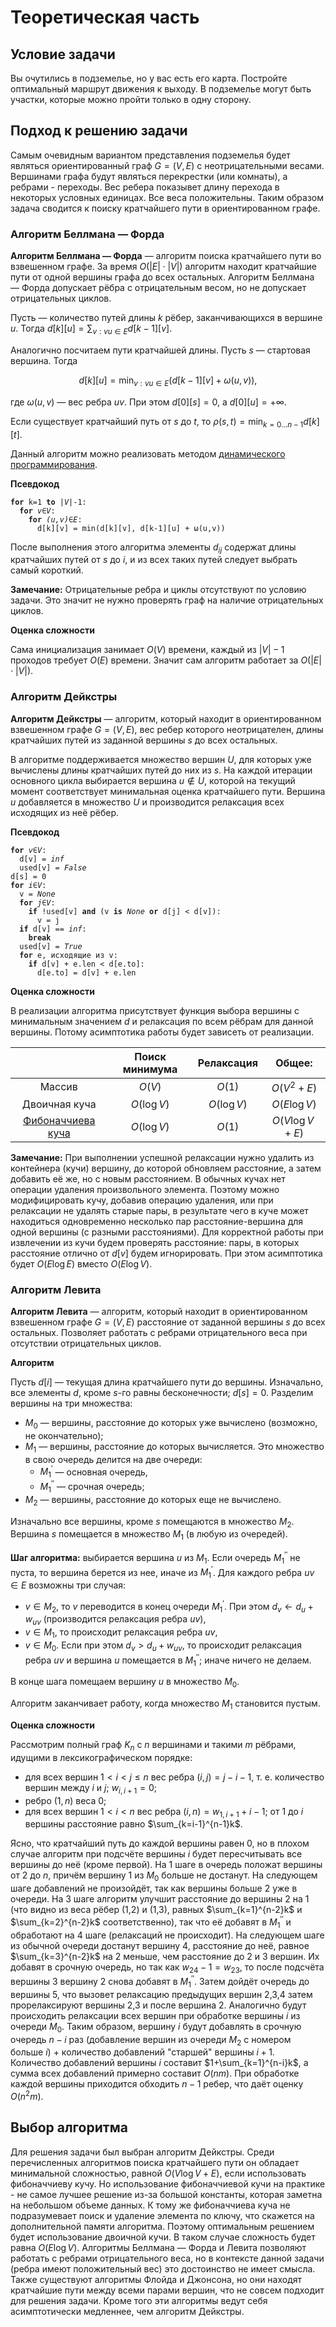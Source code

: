 # Теоретическая часть

## Условие задачи
Вы очутились в подземелье, но у вас есть его карта. Постройте оптимальный маршрут движения к выходу. В подземелье могут быть участки, которые можно пройти только в одну сторону.

## Подход к решению задачи
Самым очевидным вариантом представления подземелья будет являться ориентированный граф $`G=(V,E)`$ с неотрицательными весами. Вершинами графа будут являться перекрестки (или комнаты), а ребрами - переходы. Вес ребера показывет длину перехода в некоторых условных единицах. Все веса положительны. Таким образом задача сводится к поиску кратчайшего пути в ориентированном графе.

### Алгоритм Беллмана — Форда
**Алгоритм Беллмана — Форда** — алгоритм поиска кратчайшего пути во взвешенном графе. За время $`O(|E|\cdot |V|)`$ алгоритм находит кратчайшие пути от одной вершины графа до всех остальных. Алгоритм Беллмана — Форда допускает рёбра с отрицательным весом, но не допускает отрицательных циклов.

Пусть — количество путей длины $`k`$ рёбер, заканчивающихся в вершине $`u`$. Тогда $`d[k][u]=\sum_{v: vu \in E}d[k-1][v]`$.

Аналогично посчитаем пути кратчайшей длины. Пусть $`s`$ — стартовая вершина. Тогда
```math
d[k][u]=\min_{v:vu\in E}(d[k−1][v]+\omega (u,v)),
```
где $`\omega (u,v)`$ — вес ребра $`uv`$. При этом  $`d[0][s]=0`$, а $`d[0][u]=+\infty`$.

Если существует кратчайший путь от $`s`$ до $`t`$, то $`\rho(s,t)=\min_{k=0...n-1} d[k][t]`$.

Данный алгоритм можно реализовать методом [динамического программирования](https://ru.wikipedia.org/wiki/Динамическое_программирование).

**Псевдокод**
<pre><code><b>for</b> k=1 <b>to</b> |<I>V</i>|-1:
  <b>for</b> <I>v∈V</i>:
	<b>for</b> <I>(u,v)∈E</I>:
	  d[k][v] = min(d[k][v], d[k-1][u] + ω(u,v))
</code></pre>
После выполнения этого алгоритма элементы $`d_{ij}`$ содержат длины кратчайших путей от $`s`$ до $`i`$, и из всех таких путей следует выбрать самый короткий.

**Замечание:** Отрицательные ребра и циклы отсутствуют по условию задачи. Это значит не нужно проверять граф на наличие отрицательных циклов.

**Оценка сложности**

Cама инициализация занимает $`O(V)`$ времени, каждый из $`|V|−1`$ проходов требует $`O(E)`$ времени. Значит сам алгоритм работает за $`O(|E|\cdot |V|)`$.

### Алгоритм Дейкстры
**Алгоритм Дейкстры** — алгоритм, который находит в ориентированном взвешенном графе $`G=(V,E)`$, вес ребер которого неотрицателен, длины кратчайших  путей из заданной  вершины $`s`$  до всех остальных.

В алгоритме поддерживается множество вершин $`U`$, для которых уже вычислены длины кратчайших путей до них из $`s`$. На каждой итерации основного цикла выбирается вершина $`u\notin U`$, которой на текущий момент соответствует минимальная оценка кратчайшего пути. Вершина $`u`$  добавляется в множество $`U`$ и производится релаксация всех исходящих из неё рёбер.

**Псевдокод**
<pre><code><b>for</b> <I>v∈V</I>:
  d[v] = <i>inf</i>
  used[v] = <i>False</i>
d[s] = 0
<b>for</b> <I>i∈V</I>:
  v = <i>None</i>
  <b>for</b> <I>j∈V</I>:
	<b>if</b> !used[v] <b>and</b> (v <b>is</b> <I>None</I> <b>or</b> d[j] < d[v]):
	  v = j
  <b>if</b> d[v] == <I>inf</i>:
	<b>break</b>
  used[v] = <I>True</I>
  <b>for</b> e, исходящие из v:
	<b>if</b> d[v] + e.len < d[e.to]:
	  d[e.to] = d[v] + e.len
</code></pre>
**Оценка сложности**

В реализации алгоритма присутствует функция выбора вершины с минимальным значением $`d`$ и релаксация по всем рёбрам для данной вершины. Потому асимптотика работы будет зависеть от реализации.

| |Поиск минимума|Релаксация|Общее:
:-:|:-:|:-:|:-:
Массив|$`O(V)`$|$`O(1)`$|$`O(V^{2}+E)`$|
Двоичная куча|$`O(\log V)`$|$`O(\log V)`$|$`O(E\log V)`$
[Фибоначчиева куча](https://ru.wikipedia.org/wiki/Фибоначчиева_куча)|$`O(\log V)`$|$`O(1)`$|$`O(V\log V+E)`$

**Замечание:** При выполнении успешной релаксации нужно удалить из контейнера (кучи) вершину, до которой обновляем расстояние, а затем добавить её же, но с новым расстоянием. В обычных кучах нет операции удаления произвольного элемента. Поэтому можно модифицировать кучу, добавив операцию удаления, или при релаксации не удалять старые пары, в результате чего в куче может находиться одновременно несколько пар расстояние-вершина для одной вершины (с разными расстояниями). Для корректной работы при извлечении из кучи будем проверять расстояние: пары, в которых расстояние отлично от $`d[v]`$  будем игнорировать. При этом асимптотика будет $`O(E\log E)`$ вместо $`O(E\log V)`$.

### Алгоритм Левита
**Алгоритм Левита** — алгоритм, который находит в ориентированном взвешенном графе $`G=(V,E)`$ расстояние от заданной вершины $`s`$ до всех остальных. Позволяет работать с ребрами отрицательного веса при отсутствии отрицательных циклов.

**Алгоритм**

Пусть $`d[i]`$ — текущая длина кратчайшего пути до вершины. Изначально, все элементы $`d`$, кроме $`s`$-го равны бесконечности; $`d[s]=0`$.
Разделим вершины на три множества:
* $`M_0`$ — вершины, расстояние до которых уже вычислено (возможно, не окончательно);
* $`M_1`$ — вершины, расстояние до которых вычисляется. Это множество в свою очередь делится на две очереди:
	* $`M_1^{'}`$ — основная очередь,
	* $`M_1^{''}`$ — срочная очередь;
* $`M_2`$ — вершины, расстояние до которых еще не вычислено.

Изначально все вершины, кроме $`s`$ помещаются в множество $`M_2`$. Вершина $`s`$ помещается в множество $`M_1`$ (в любую из очередей).

**Шаг алгоритма:** выбирается вершина $`u`$ из $`M_1`$. Если очередь $`M_1^{''}`$ не пуста, то вершина берется из нее, иначе из $`M_1^{'}`$. Для каждого ребра $`uv\in E`$ возможны три случая:
* $`v\in M_2`$, то $`v`$ переводится в конец очереди $`M_1^{'}`$. При этом $`d_v\leftarrow d_u+w_{uv}`$ (производится релаксация ребра $`uv`$),
* $`v\in M_1`$, то происходит релаксация ребра $`uv`$,
* $`v\in M_0`$. Если при этом $`d_v>d_u+w_{uv}`$, то происходит релаксация ребра $`uv`$ и вершина $`u`$ помещается в $`M_1^{''}`$; иначе ничего не делаем.

В конце шага помещаем вершину $`u`$ в множество $`M_0`$.

Алгоритм заканчивает работу, когда множество $`M_1`$ становится пустым.

**Оценка сложности**

Рассмотрим полный граф $`K_n`$ с $`n`$ вершинами и такими $`m`$ рёбрами, идущими в лексикографическом порядке:
* для всех вершин $`1<i<j\leq n`$ вес ребра $`(i,j)=j-i-1`$, т. е. количество вершин между $`i`$ и $`j`$; $`w_{i,i+1}=0`$;
* ребро $`(1,n)`$ веса 0;
* для всех вершин $`1<i<n`$ вес ребра $`(i,n)=w_{1,i+1}+i-1`$; от 1 до $`i`$ вершины расстояние равно $`\sum_{k=i-1}^{n-1}k`$.

Ясно, что кратчайший путь до каждой вершины равен $`0`$, но в плохом случае алгоритм при подсчёте вершины $`i`$ будет пересчитывать все вершины до неё (кроме первой). На 1 шаге в очередь положат вершины от 2 до $`n`$, причём вершину 1 из $`M_0`$ больше не достанут. На следующем шаге добавлений не произойдёт, так как вершины больше 2 уже в очереди. На 3 шаге алгоритм улучшит расстояние до вершины 2 на 1 (что видно из веса рёбер (1,2) и (1,3), равных $`\sum_{k=1}^{n-2}k`$ и $`\sum_{k=2}^{n-2}k`$ соответственно), так что её добавят в $`M_1^{''}`$ и обработают на 4 шаге (релаксаций не происходит). На следующем шаге из обычной очереди достанут вершину 4, расстояние до неё, равное $`\sum_{k=3}^{n-2}k`$ на 2  меньше, чем расстояние до 2 и 3 вершин. Их добавят в срочную очередь, но так как $`w_{24}-1=w_{23}`$, то после подсчёта вершины 3 вершину 2 снова добавят в $`M_1^{''}`$. Затем дойдёт очередь до вершины 5, что вызовет релаксацию предыдущих вершин 2,3,4 затем прорелаксируют вершины 2,3 и после вершина 2. Аналогично будут происходить релаксации всех вершин при обработке вершины $`i`$ из очереди $`M_0`$. Таким образом, вершину $`i`$ будут добавлять в срочную очередь $`n−i`$ раз (добавление вершин из очереди $`M_2`$ с номером больше $`i`$) + количество добавлений "старшей" вершины $`i+1`$. Количество добавлений вершины $`i`$ составит $`1+\sum_{k=1}^{n-i}k`$, а сумма всех добавлений примерно составит $`O(nm)`$. При обработке каждой вершины приходится обходить $`n−1`$ ребер, что даёт оценку $`O(n^2m)`$.

## Выбор алгоритма
Для решения задачи был выбран алгоритм Дейкстры. Среди перечисленных алгоритмов поиска кратчайшего пути он обладает минимальной сложностью, равной $`O(V\log V+E)`$, если использовать фибоначчиеву кучу. Но использование фибоначчиевой кучи на практике - не самое лучшее решение из-за большой константы, которая заметна на небольшом объеме данных. К тому же фибоначчиева куча не подразумевает поиск и удаление элемента по ключу, что скажется на дополнительной памяти алгоритма. Поэтому оптимальным решением будет использование двоичной кучи. В таком случае сложность будет равна $`O(E\log V)`$.
Алгоритмы Беллмана — Форда и Левита позволяют работать с ребрами отрицательного веса, но в контексте данной задачи (ребра имеют положительный вес) это достоинство не имеет смысла. Также существуют алгоритмы Флойда и Джонсона, но они находят кратчайшие пути между всеми парами вершин, что не совсем подходит для решения задачи. Кроме того эти алгоритмы ведут себя асимптотически медленнее, чем алгоритм Дейкстры.